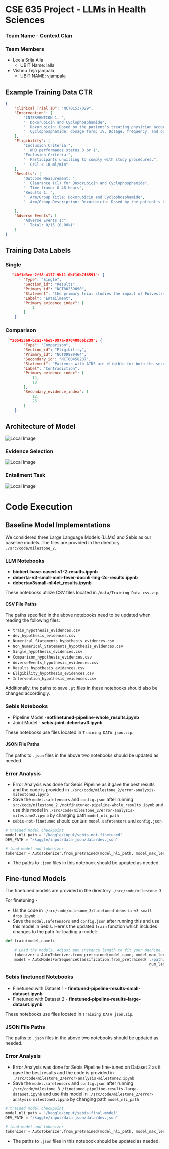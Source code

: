 # CSE 635 Project - LLMs in Health Sciences
### Team Name - Context Clan
### Team Members 
- Leela Srija Alla
    - UBIT Name: lalla
- Vishnu Teja jampala
    - UBIT NAME: vjampala  

## Example Training Data CTR
```json
{
    "Clinical Trial ID": "NCT01537029",
    "Intervention": [
        "INTERVENTION 1: ",
        "  Doxorubicin and Cyclophosphamide",
        "  Doxorubicin: Dosed by the patient's treating physician according to local standard of care.",
        "  Cyclophosphamide: dosage form: IV, Dosage, frequency, and duration: According to local standard of care"
    ],
    "Eligibility": [
        "Inclusion Criteria:",
        "  WHO performance status 0 or 1",
        "Exclusion Criteria:",
        "  Participants unwilling to comply with study procedures.",
        "  CrCl < 10 ml/min"
    ],
    "Results": [
        "Outcome Measurement: ",
        "  Clearance (Cl) for Doxorubicin and Cyclophosphamide",
        "  Time frame: 0-48 hours",
        "Results 1: ",
        "  Arm/Group Title: Doxorubicin and Cyclophosphamide",
        "  Arm/Group Description: Doxorubicin: Dosed by the patient's treating physician according to local standard of care."
        
    ],
    "Adverse Events": [
        "Adverse Events 1:",
        "  Total: 0/15 (0.00%)"
    ]
}
```

## Training Data Labels
### Single
```json
   "40f1d3ce-2ff8-4177-9b11-0bf10b7f6591": {
        "Type": "Single",
        "Section_id": "Results",
        "Primary_id": "NCT00259090",
        "Statement": "the primary trial studies the impact of Fulvestrant, Anastrozole on Oestrogen Receptor H-score.",
        "Label": "Entailment",
        "Primary_evidence_index": [
            1
        ]
    }
```

### Comparison
```json
  "20545360-b2a1-4be9-997a-97040866b239": {
        "Type": "Comparison",
        "Section_id": "Eligibility",
        "Primary_id": "NCT00880464",
        "Secondary_id": "NCT00458237",
        "Statement": "Patients with AIDS are eligible for both the secondary trial and the primary trial.",
        "Label": "Contradiction",
        "Primary_evidence_index": [
            14,
            18
        ],
        "Secondary_evidence_index": [
            12,
            26
        ]
    }
```
## Architecture of Model
![Local Image](./images/Modelarchitecture.png "Architecture")

### Evidence Selection
![Local Image](./images/Evidenceselection.png "Evidence Selection Model")

### Entailment Task
![Local Image](./images/Entailment.png "Entailment Task")

# Code Execution
## Baseline Model Implementations

We considered three Large Language Models (LLMs) and Sebis as our baseline models. The files are provided in the directory `./src/code/milestone_2`.

### LLM Notebooks

- **biobert-base-cased-v1-2-results.ipynb**
- **deberta-v3-small-mnli-fever-docnli-ling-2c-results.ipynb**
- **debertav3small-nli4ct_results.ipynb** 

These notebooks utilize CSV files located in `/data/Training Data csv.zip`.

#### CSV File Paths

The paths specified in the above notebooks need to be updated when reading the following files:
- `train_hypothesis_evidences.csv`
- `dev_hypothesis_evidences.csv`
- `Numerical_Statements_hypothesis_evidences.csv`
- `Non_Numerical_Statements_hypothesis_evidences.csv`
- `Single_hypothesis_evidences.csv`
- `Comparison_hypothesis_evidences.csv`
- `AdverseEvents_hypothesis_evidences.csv`
- `Results_hypothesis_evidences.csv`
- `Eligibility_hypothesis_evidences.csv`
- `Intervention_hypothesis_evidences.csv`

Additionally, the paths to save `.pt` files in these notebooks should also be changed accordingly.

### Sebis Notebooks

- Pipeline Model -**notfinetuned-pipeline-whole_results.ipynb**
- Joint Model - **sebis-joint-debertav3.ipynb**

These notebooks use files located in `Training DATA json.zip`.

#### JSON File Paths

The paths to `.json` files in the above two notebooks should be updated as needed.

### Error Analysis 
- Error Analysis was done for Sebis Pipeline as it gave the best results and the code is provided in `./src/code/milestone_2/error-analysis-milestone2.ipynb`
- Save the `model.safetensors` and `config.json` after running `src/code/milestone_2
/notfinetuned-pipeline-whole_results.ipynb` and use this model in `./src/code/milestone_2/error-analysis-milestone2.ipynb` by changing path `model_nli_path`
- `sebis-not-finetuned` should contain `model.safetensors` and `config.json` 

```python
# trained model checkpoint
model_nli_path = "/kaggle/input/sebis-not-finetuned"
DEV_PATH = "/kaggle/input/data-json/data/dev.json"

# load model and tokenizer
tokenizer = AutoTokenizer.from_pretrained(model_nli_path, model_max_length=1024)
```
- The paths to `.json` files in this notebook should be updated as needed.

## Fine-tuned Models
 
The finetuned models are provided in the directory `./src/code/milestone_3`.

For finetuning - 
- Us the code in `./src/code/milesone_3/finetuned-deberta-v3-small-drop.ipynb`.
- Save the `model.safetensors` and `config.json` after running this and use this model in Sebis. 
Here's the updated `train` function which includes changes to the path for loading a model:

```python
def train(model_name):
   
    # Load the models. Adjust max instance length to fit your machine.
    tokenizer = AutoTokenizer.from_pretrained(model_name, model_max_length=1024, use_safetensors=True)
    model = AutoModelForSequenceClassification.from_pretrained('./path/to/directory/containing model.safetensors and config.json',
                                                                num_labels=2, ignore_mismatched_sizes=True)
```

 ### Sebis finetuned Notebooks

- Finetuned with Dataset 1 - **finetuned-pipeline-results-small-dataset.ipynb**
- Finetuned with Dataset 2 - **finetuned-pipeline-results-large-dataset.ipynb**

These notebooks use files located in `Training DATA json.zip`.

### JSON File Paths

The paths to `.json` files in the above two notebooks should be updated as needed.
### Error Analysis 
- Error Analysis was done for Sebis Pipeline fine-tuned on Dataset 2 as it gave the best results and the code is provided in `./src/code/milestone_2/error-analysis-milestone2.ipynb`
- Save the `model.safetensors` and `config.json` after running `/src/code/milestone_3
/finetuned-pipeline-results-large-dataset.ipynb` and use this model in `./src/code/milestone_2/error-analysis-milestone2.ipynb` by changing path `model_nli_path`

```python
# trained model checkpoint
model_nli_path = "/kaggle/input/sebis-final-model"
DEV_PATH = "/kaggle/input/data-json/data/dev.json"

# load model and tokenizer
tokenizer = AutoTokenizer.from_pretrained(model_nli_path, model_max_length=1024)
```
- The paths to `.json` files in this notebook should be updated as needed.

